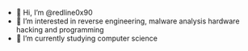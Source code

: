 - 👋 Hi, I’m @redline0x90
- 👀 I’m interested in reverse engineering, malware analysis hardware hacking and programming
- 🌱 I’m currently studying computer science
<!---
redline0x90/redline0x90 is a ✨ special ✨ repository because its `README.md` (this file) appears on your GitHub profile.
You can click the Preview link to take a look at your changes.
--->
